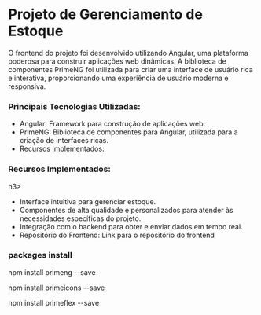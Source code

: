 <h1>Projeto de Gerenciamento de Estoque</h1>

<p>O frontend do projeto foi desenvolvido utilizando Angular, uma plataforma poderosa para construir aplicações web dinâmicas. A biblioteca de componentes PrimeNG foi utilizada para criar uma interface de usuário rica e interativa, proporcionando uma experiência de usuário moderna e responsiva.</p>

<h3>Principais Tecnologias Utilizadas:</h3>
<ul>
<li>Angular: Framework para construção de aplicações web.</li>
<li>PrimeNG: Biblioteca de componentes para Angular, utilizada para a criação de interfaces ricas.</li>
<li>Recursos Implementados:</li>
</ul>

<h3>Recursos Implementados:</h3>h3>
<ul>
<li>Interface intuitiva para gerenciar estoque.</li>
<li>Componentes de alta qualidade e personalizados para atender às necessidades específicas do projeto.</li>
<li>Integração com o backend para obter e enviar dados em tempo real.</li>
<li>Repositório do Frontend: Link para o repositório do frontend</li>
</ul>

<h3>packages install</h3>

<p>npm install primeng --save</p>
<p>npm install primeicons --save</p>
<p>npm install primeflex --save</p>
